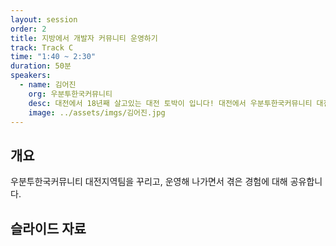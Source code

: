 ```yaml
---
layout: session
order: 2
title: 지방에서 개발자 커뮤니티 운영하기
track: Track C
time: "1:40 ~ 2:30"
duration: 50분
speakers:
  - name: 김어진
    org: 우분투한국커뮤니티
    desc: 대전에서 18년째 살고있는 대전 토박이 입니다! 대전에서 우분투한국커뮤니티 대전지역팀을 운영하고 있습니다.
    image: ../assets/imgs/김어진.jpg
---
```


## 개요
우분투한국커뮤니티 대전지역팀을 꾸리고, 운영해 나가면서 겪은 경험에 대해 공유합니다.
## 슬라이드 자료
